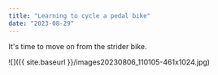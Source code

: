 ```yaml
---
title: "Learning to cycle a pedal bike"
date: "2023-08-29"
---
```


It's time to move on from the strider bike.

![]({{ site.baseurl }}/images20230806_110105-461x1024.jpg)
